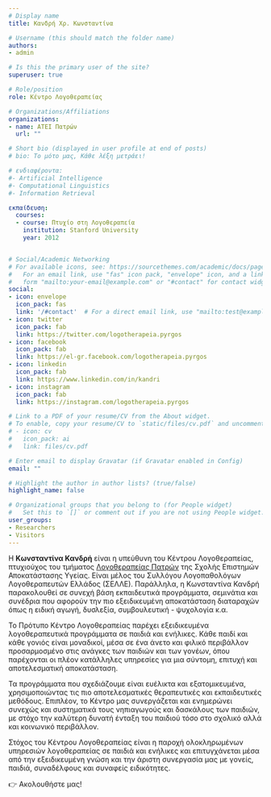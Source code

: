 ```yaml
---
# Display name
title: Κανδρή Χρ. Κωνσταντίνα

# Username (this should match the folder name)
authors:
- admin

# Is this the primary user of the site?
superuser: true

# Role/position
role: Κέντρο Λογοθεραπείας 

# Organizations/Affiliations
organizations:
- name: ΑΤΕΙ Πατρών
  url: ""

# Short bio (displayed in user profile at end of posts)
# bio: Το μότο μας, Κάθε λέξη μετράει!

# ενδιαφέροντα:
#- Artificial Intelligence
#- Computational Linguistics
#- Information Retrieval

εκπαίδευση:
  courses:
  - course: Πτυχίο στη Λογοθεραπεία
    institution: Stanford University
    year: 2012


# Social/Academic Networking
# For available icons, see: https://sourcethemes.com/academic/docs/page-builder/#icons
#   For an email link, use "fas" icon pack, "envelope" icon, and a link in the
#   form "mailto:your-email@example.com" or "#contact" for contact widget.
social:
- icon: envelope
  icon_pack: fas
  link: '/#contact'  # For a direct email link, use "mailto:test@example.org".
- icon: twitter
  icon_pack: fab
  link: https://twitter.com/logotherapeia.pyrgos
- icon: facebook
  icon_pack: fab
  link: https://el-gr.facebook.com/logotherapeia.pyrgos
- icon: linkedin
  icon_pack: fab
  link: https://www.linkedin.com/in/kandri
- icon: instagram
  icon_pack: fab
  link: https://instagram.com/logotherapeia.pyrgos

# Link to a PDF of your resume/CV from the About widget.
# To enable, copy your resume/CV to `static/files/cv.pdf` and uncomment the lines below.
# - icon: cv
#   icon_pack: ai
#   link: files/cv.pdf

# Enter email to display Gravatar (if Gravatar enabled in Config)
email: ""

# Highlight the author in author lists? (true/false)
highlight_name: false

# Organizational groups that you belong to (for People widget)
#   Set this to `[]` or comment out if you are not using People widget.
user_groups:
- Researchers
- Visitors
---
```

Η **Κωνσταντίνα Κανδρή** είναι η υπεύθυνη του Κέντρου Λογοθεραπείας, πτυχιούχος του τμήματος [Λογοθεραπείας Πατρών](http://logoth.upatras.gr/) της Σχολής Επιστημών Αποκατάστασης Υγείας. Είναι μέλος του Συλλόγου Λογοπαθολόγων Λογοθεραπευτών Ελλάδος (ΣΕΛΛΕ). Παράλληλα, η Κωνσταντίνα Κανδρή παρακολουθεί σε συνεχή βάση εκπαιδευτικά προγράμματα, σεμινάτια και συνέδρια που αφορούν την πιο εξειδικευμένη αποκατάσταση διαταραχών όπως η ειδική αγωγή, δυσλεξία, συμβουλευτική - ψυχολογία κ.α. 

Το Πρότυπο Κέντρο Λογοθεραπείας παρέχει εξειδικευμένα λογοθεραπευτικά προγράμματα σε παιδιά και ενήλικες. Κάθε παιδί και κάθε γονιός είναι μοναδικοί, μέσα σε ένα άνετο και φιλικό περιβάλλον προσαρμοσμένο στις ανάγκες των παιδιών και των γονέων, όπου παρέχονται οι πλέον κατάλληλες υπηρεσίες για μια σύντομη, επιτυχή και αποτελεσματική αποκατάσταση.

Τα προγράμματα που σχεδιάζουμε είναι ευέλικτα και εξατομικευμένα, χρησιμοποιώντας τις πιο αποτελεσματικές θεραπευτικές και εκπαιδευτικές μεθόδους. Επιπλέον, το Κέντρο μας συνεργάζεται και ενημερώνει συνεχώς και συστηματικά τους νηπιαγωγούς και δασκάλους των παιδιών, με στόχο την καλύτερη δυνατή ένταξη του παιδιού τόσο στο σχολικό αλλά και κοινωνικό περιβάλλον.

Στόχος του Κέντρου Λογοθεραπείας είναι η παροχή ολοκληρωμένων υπηρεσιών λογοθεραπείας σε παιδιά και ενήλικες και επιτυγχάνεται μέσα από την εξειδικευμένη γνώση και την άριστη συνεργασία μας με γονείς, παιδιά, συναδέλφους και συναφείς ειδικότητες.

👉 Ακολουθήστε μας!